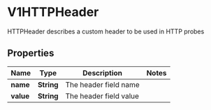 

# V1HTTPHeader

HTTPHeader describes a custom header to be used in HTTP probes

## Properties

| Name | Type | Description | Notes |
|------------ | ------------- | ------------- | -------------|
|**name** | **String** | The header field name |  |
|**value** | **String** | The header field value |  |



